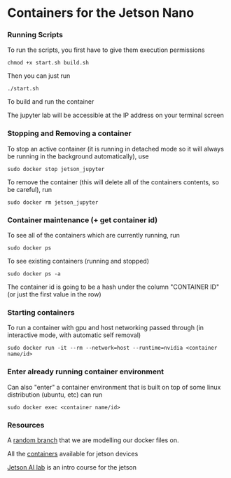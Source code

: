 # Containers for the Jetson Nano


### Running Scripts

To run the scripts, you first have to give them execution permissions
```
chmod +x start.sh build.sh
```

Then you can just run 
```
./start.sh
```
To build and run the container

The jupyter lab will be accessible at the IP address on your terminal screen 


### Stopping and Removing a container

To stop an active container (it is running in detached mode so it will always be running in the background automatically), use 
```
sudo docker stop jetson_jupyter
```

To remove the container (this will delete all of the containers contents, so be careful), run
```
sudo docker rm jetson_jupyter
```

### Container maintenance (+ get container id)

To see all of the containers which are currently running, run
```
sudo docker ps
```

To see existing containers (running and stopped)
```
sudo docker ps -a
```

The container id is going to be a hash under the column "CONTAINER ID" (or just the first value in the row)



### Starting containers

To run a container with gpu and host networking passed through (in interactive mode, with automatic self removal)
```
sudo docker run -it --rm --network=host --runtime=nvidia <container name/id>
```

### Enter already running container environment

Can also "enter" a container environment that is built on top of some linux distribution (ubuntu, etc) can run
```
sudo docker exec <container name/id>
```



### Resources 

A [random branch](https://github.com/dusty-nv/jetson-containers/blob/bc8d0264ef25aa0d1d25a54e4658f491d2fa130f/Dockerfile.ml) that we are modelling our docker files on.

All the [containers](https://catalog.ngc.nvidia.com/containers?filters=&orderBy=scoreDESC&query=l4t&page=&pageSize=) available for jetson devices

[Jetson AI lab](https://github.com/dusty-nv/jetson-inference?tab=readme-ov-file#jetson-ai-lab) is an intro course for the jetson

